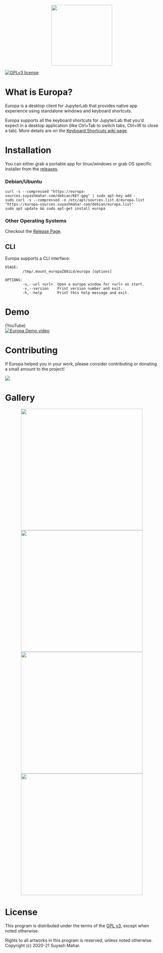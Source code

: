 <p align="center">
  <img height="200" src="github-assets/banner.svg">
</p>

[![GPLv3 license](https://img.shields.io/badge/License-GPLv3-blue.svg)](http://perso.crans.org/besson/LICENSE.html)

# What is Europa?
Europa is a desktop client for JupyterLab that provides native app experience using standalone windows and keyboard shortcuts. 

Europa supports all the keyboard shortcuts for JupyterLab that you'd expect in a desktop application (like Ctrl+Tab to switch tabs, Ctrl+W to close a tab). More details are on the [Keyboard Shortcuts wiki page](https://github.com/suyashmahar/europa/wiki/Keyboard-shortcuts).

# Installation
You can either grab a portable app for linux/windows or grab OS specific installer from the [releases](https://github.com/suyashmahar/europa/releases).

### Debian/Ubuntu

```
curl -s --compressed "https://europa-sources.suyashmahar.com/debian/KEY.gpg" | sudo apt-key add -
sudo curl -s --compressed -o /etc/apt/sources.list.d/europa.list "https://europa-sources.suyashmahar.com/debian/europa.list"
sudo apt update && sudo apt-get install europa
```

### Other Operating Systems
Checkout the [Release Page](https://github.com/suyashmahar/europa/releases).

## CLI
Europa supports a CLI interface:
```
USAGE:
        /tmp/.mount_europaZ88iLd/europa [options]

OPTIONS:
        -u,--url <url>  Open a europa window for <url> on start.
        -v,--version    Print version number and exit.
        -h,--help       Print this help message and exit.
```

# Demo
(YouTube)  
[![Europa Demo video](https://imgur.com/download/dyLvkW8/)](https://www.youtube.com/watch?v=Qg6RwUoB6G0)

# Contributing
If Europa helped you in your work, please consider contributing or donating a small amount to the project!

<a target="_blank" href="https://donorbox.org/europa-donations?default_interval=o"><img src="https://d1iczxrky3cnb2.cloudfront.net/button-medium-blue.png" /></a>

# Gallery

<p align="center">
  <img src="https://user-images.githubusercontent.com/21097167/134625146-a7b7d0e1-2d2f-4d30-84ff-de6dfde8fae6.png" width="400"> <img src="https://user-images.githubusercontent.com/21097167/134624744-1788ec8a-d75d-4e0e-91cf-f3e6257f4bed.png" width="400"> <img src="https://user-images.githubusercontent.com/21097167/134625215-b8dcc470-47d0-42d7-9796-c8a1fed002c0.png" width="400"> <img src="https://user-images.githubusercontent.com/21097167/134625337-49968b54-3163-4eb3-8afa-1f9c0282f20d.png" width="400">
</p>



# License
This program is distributed under the terms of the [GPL v3](https://perso.crans.org/besson/LICENSE.html), except when noted otherwise.

Rights to all artworks in this program is reserved, unless noted otherwise. Copyright (c) 2020-21 Suyash Mahar.
